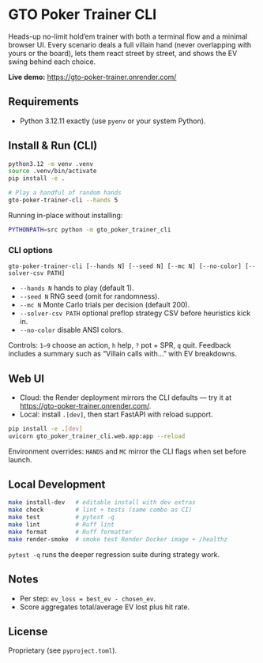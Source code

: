 # GTO Poker Trainer CLI

Heads-up no-limit hold’em trainer with both a terminal flow and a minimal browser UI. Every scenario deals a full villain hand (never overlapping with yours or the board), lets them react street by street, and shows the EV swing behind each choice.

**Live demo:** https://gto-poker-trainer.onrender.com/

## Requirements

- Python 3.12.11 exactly (use `pyenv` or your system Python).

## Install & Run (CLI)

```bash
python3.12 -m venv .venv
source .venv/bin/activate
pip install -e .

# Play a handful of random hands
gto-poker-trainer-cli --hands 5
```

Running in-place without installing:

```bash
PYTHONPATH=src python -m gto_poker_trainer_cli
```

### CLI options

```
gto-poker-trainer-cli [--hands N] [--seed N] [--mc N] [--no-color] [--solver-csv PATH]
```

- `--hands N` hands to play (default 1).
- `--seed N` RNG seed (omit for randomness).
- `--mc N` Monte Carlo trials per decision (default 200).
- `--solver-csv PATH` optional preflop strategy CSV before heuristics kick in.
- `--no-color` disable ANSI colors.

Controls: `1–9` choose an action, `h` help, `?` pot + SPR, `q` quit. Feedback includes a summary such as “Villain calls with…” with EV breakdowns.

## Web UI

- Cloud: the Render deployment mirrors the CLI defaults — try it at https://gto-poker-trainer.onrender.com/.
- Local: install `.[dev]`, then start FastAPI with reload support.

```bash
pip install -e .[dev]
uvicorn gto_poker_trainer_cli.web.app:app --reload
```

Environment overrides: `HANDS` and `MC` mirror the CLI flags when set before launch.

## Local Development

```bash
make install-dev   # editable install with dev extras
make check         # lint + tests (same combo as CI)
make test          # pytest -q
make lint          # Ruff lint
make format        # Ruff formatter
make render-smoke  # smoke test Render Docker image + /healthz
```

`pytest -q` runs the deeper regression suite during strategy work.

## Notes

- Per step: `ev_loss = best_ev - chosen_ev`.
- Score aggregates total/average EV lost plus hit rate.

## License

Proprietary (see `pyproject.toml`).
